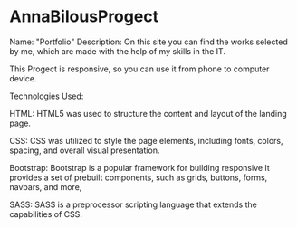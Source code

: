 # AnnaBilousProgect

Name: "Portfolio"
Description: On this site you can find the works selected by me, which are made with the help of my skills in the IT.

This Progect is responsive, so you can use it from phone to computer device.

Technologies Used:

HTML: HTML5 was used to structure the content and layout of the landing page.

CSS: CSS was utilized to style the page elements, including fonts, colors, spacing, and overall visual presentation.

Bootstrap: Bootstrap is a popular framework for building responsive It provides a set of prebuilt components, such as grids, buttons, forms, navbars, and more,

SASS: SASS is a preprocessor scripting language that extends the capabilities of CSS.
